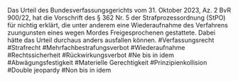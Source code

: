 Das Urteil des Bundesverfassungsgerichts vom 31. Oktober 2023, Az. 2 BvR 900/22, hat die Vorschrift des § 362 Nr. 5 der Strafprozessordnung
(StPO) für nichtig erklärt, die unter anderem eine Wiederaufnahme des Verfahrens
zuungunsten eines wegen Mordes Freigesprochenen gestattete. Dabei hätte das Urteil durchaus anders ausfallen können. 
#Verfassungsrecht #Strafrecht #Mehrfachbestrafungsverbot   #Wiederaufnahme #Rechtssicherheit #Rückwirkungsverbot #Ne bis in idem 
#Abwägungsfestigkeit #Materielle Gerechtigkeit #Prinzipienkollision #Double jeopardy #Non bis in idem


